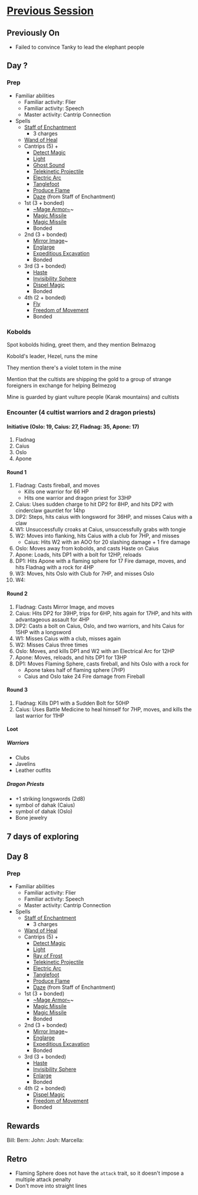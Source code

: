 # [Previous Session](./2020-12-30.md)

## Previously On

- Failed to convince Tanky to lead the elephant people

## Day ?

### Prep

- Familiar abilities
  - Familiar activity: Flier
  - Familiar activity: Speech
  - Master activity: Cantrip Connection
- Spells
  - [Staff of Enchantment](https://pf2.easytool.es/index.php?id=2788)
    - 3 charges
  - [Wand of Heal](https://pf2.easytool.es/index.php?id=2803)
  - Cantrips (5) + 
    - [Detect Magic](https://pf2.d20pfsrd.com/spell/detect-magic/)
    - [Light](https://pf2.d20pfsrd.com/spell/light/)
    - [Ghost Sound](https://pf2.d20pfsrd.com/spell/ghost-sound/)
    - [Telekinetic Projectile](https://pf2.d20pfsrd.com/spell/telekinetic-projectile/)
    - [Electric Arc](https://pf2.d20pfsrd.com/spell/electric-arc/)
    - [Tanglefoot](https://pf2.d20pfsrd.com/spell/tanglefoot/)
    - [Produce Flame](https://pf2.d20pfsrd.com/spell/ray-of-frost/)
    - [Daze](https://pf2.d20pfsrd.com/spell/daze/) (from Staff of Enchantment)
  - 1st (3 + bonded)
    - [~Mage Armor~](https://pf2.d20pfsrd.com/spell/mage-armor/)~
    - [Magic Missile](https://pf2.d20pfsrd.com/spell/magic-missile/)
    - [Magic Missile](https://pf2.d20pfsrd.com/spell/magic-missile/)
    - Bonded
  - 2nd (3 + bonded)
    - [Mirror Image](https://pf2.d20pfsrd.com/spell/mirror-image/)~
    - [Englarge](https://pf2.d20pfsrd.com/spell/enlarge/)
    - [Expeditious Excavation](https://pf2.d20pfsrd.com/spell/expeditious-excavation)
    - Bonded
  - 3rd (3 + bonded)
    - [Haste](https://pf2.d20pfsrd.com/spell/haste)
    - [Invisibility Sphere](https://pf2.d20pfsrd.com/spell/agonizing-despair)
    - [Dispel Magic](https://pf2.d20pfsrd.com/spell/dispel-magic/)
    - Bonded
  - 4th (2 + bonded)
    - [Fly](https://pf2.d20pfsrd.com/spell/fly/)
    - [Freedom of Movement](https://pf2.d20pfsrd.com/spell/freedom-of-movement/)
    - Bonded
    
### Kobolds

Spot kobolds hiding, greet them, and they mention Belmazog

Kobold's leader, Hezel, runs the mine

They mention there's a violet totem in the mine

Mention that the cultists are shipping the gold to a group of strange foreigners in exchange for helping Belmezog

Mine is guarded by giant vulture people (Karak mountains) and cultists

### Encounter (4 cultist warriors and 2 dragon priests)

#### Initiative (Oslo: 19, Caius: 27, Fladnag: 35, Apone: 17)

1. Fladnag
1. Caius
1. Oslo
1. Apone

#### Round 1

1. Fladnag: Casts fireball, and moves
   - Kills one warrior for 66 HP
   - Hits one warrior and dragon priest for 33HP
1. Caius: Uses sudden charge to hit DP2 for 8HP, and hits DP2 with cinderclaw gauntlet for 14hp
1. DP2: Steps, hits caius with longsword for 36HP, and misses Caius with a claw
1. W1: Unsuccessfully croaks at Caius, unsuccessfully grabs with tongie
1. W2: Moves into flanking, hits Caius with a club for 7HP, and misses
   - Caius: Hits W2 with an AOO for 20 slashing damage + 1 fire damage
1. Oslo: Moves away from kobolds, and casts Haste on Caius
1. Apone: Loads, hits DP1 with a bolt for 12HP, reloads
1. DP1: Hits Apone with a flaming sphere for 17 Fire damage, moves, and hits Fladnag with a rock for 4HP
1. W3: Moves, hits Oslo with Club for 7HP, and misses Oslo
1. W4: 

#### Round 2

1. Fladnag: Casts Mirror Image, and moves
1. Caius: Hits DP2 for 39HP, trips for 6HP, hits again for 17HP, and hits with advantageous assault for 4HP
1. DP2: Casts a bolt on Caius, Oslo, and two warriors, and hits Caius for 15HP with a longsword
1. W1: Misses Caius with a club, misses again
1. W2: Misses Caius three times
1. Oslo: Moves, and kills DP1 and W2 with an Electrical Arc for 12HP
1. Apone: Moves, reloads, and hits DP1 for 13HP
1. DP1: Moves Flaming Sphere, casts fireball, and hits Oslo with a rock for 
   - Apone takes half of flaming sphere (7HP)
   - Caius and Oslo take 24 Fire damage from Fireball
   
#### Round 3

1. Fladnag: Kills DP1 with a Sudden Bolt for 50HP
1. Caius: Uses Battle Medicine to heal himself for 7HP, moves, and kills the last warrior for 11HP

#### Loot

##### Warriors

- Clubs
- Javelins
- Leather outfits

##### Dragon Priests

- +1 striking longswords (2d8)
- symbol of dahak (Caius)
- symbol of dahak (Oslo)
- Bone jewelry

## 7 days of exploring

## Day 8

### Prep

- Familiar abilities
  - Familiar activity: Flier
  - Familiar activity: Speech
  - Master activity: Cantrip Connection
- Spells
  - [Staff of Enchantment](https://pf2.easytool.es/index.php?id=2788)
    - 3 charges
  - [Wand of Heal](https://pf2.easytool.es/index.php?id=2803)
  - Cantrips (5) + 
    - [Detect Magic](https://pf2.d20pfsrd.com/spell/detect-magic/)
    - [Light](https://pf2.d20pfsrd.com/spell/light/)
    - [Ray of Frost](https://pf2.d20pfsrd.com/spell/ray-of-frost/)
    - [Telekinetic Projectile](https://pf2.d20pfsrd.com/spell/telekinetic-projectile/)
    - [Electric Arc](https://pf2.d20pfsrd.com/spell/electric-arc/)
    - [Tanglefoot](https://pf2.d20pfsrd.com/spell/tanglefoot/)
    - [Produce Flame](https://pf2.d20pfsrd.com/spell/ray-of-frost/)
    - [Daze](https://pf2.d20pfsrd.com/spell/daze/) (from Staff of Enchantment)
  - 1st (3 + bonded)
    - [~Mage Armor~](https://pf2.d20pfsrd.com/spell/mage-armor/)~
    - [Magic Missile](https://pf2.d20pfsrd.com/spell/magic-missile/)
    - [Magic Missile](https://pf2.d20pfsrd.com/spell/magic-missile/)
    - Bonded
  - 2nd (3 + bonded)
    - [Mirror Image](https://pf2.d20pfsrd.com/spell/mirror-image/)~
    - [Englarge](https://pf2.d20pfsrd.com/spell/enlarge/)
    - [Expeditious Excavation](https://pf2.d20pfsrd.com/spell/expeditious-excavation)
    - Bonded
  - 3rd (3 + bonded)
    - [Haste](https://pf2.d20pfsrd.com/spell/haste)
    - [Invisibility Sphere](https://pf2.d20pfsrd.com/spell/agonizing-despair)
    - [Enlarge](https://pf2.d20pfsrd.com/spell/enlarge/)
    - Bonded
  - 4th (2 + bonded)
    - [Dispel Magic](https://pf2.d20pfsrd.com/spell/dispel-magic/)
    - [Freedom of Movement](https://pf2.d20pfsrd.com/spell/freedom-of-movement/)
    - Bonded

## Rewards

Bill: 
Bern: 
John: 
Josh: 
Marcella: 
  
## Retro

- Flaming Sphere does not have the `attack` trait, so it doesn't impose a multiple attack penalty
- Don't move into straight lines
